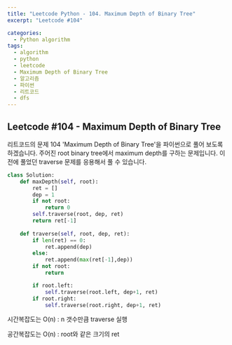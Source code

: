 ```yaml
---
title: "Leetcode Python - 104. Maximum Depth of Binary Tree"
excerpt: "Leetcode #104"

categories:
  - Python algorithm
tags:
  - algorithm
  - python
  - leetcode
  - Maximum Depth of Binary Tree
  - 알고리즘
  - 파이썬
  - 리트코드
  - dfs
---
```


## Leetcode #104 - Maximum Depth of Binary Tree
리트코드의 문제 104 'Maximum Depth of Binary Tree'을 파이썬으로 풀어 보도록 하겠습니다. 
주어진 root binary tree에서 maximum depth를 구하는 문제입니다.
이전에 풀었던 traverse 문제를 응용해서 풀 수 있습니다.

```python
class Solution:
    def maxDepth(self, root):
        ret = []
        dep = 1
        if not root:
            return 0
        self.traverse(root, dep, ret)
        return ret[-1]
        
    def traverse(self, root, dep, ret):
        if len(ret) == 0:
            ret.append(dep)
        else:
            ret.append(max(ret[-1],dep))
        if not root:
            return

        if root.left:
            self.traverse(root.left, dep+1, ret)
        if root.right:
            self.traverse(root.right, dep+1, ret)
```


시간복잡도는 O(n) : n 갯수만큼 traverse 실행

공간복잡도는 O(n) : root와 같은 크기의 ret
